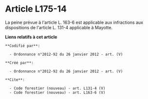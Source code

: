 # Article L175-14

La peine prévue à l'article L. 163-6 est applicable aux infractions aux dispositions de l'article L. 131-4 applicable à
Mayotte.

**Liens relatifs à cet article**

	**Codifié par**:

	  - Ordonnance n°2012-92 du 26 janvier 2012 - art. (V)

	**Créé par**:

	  - Ordonnance n°2012-92 du 26 janvier 2012 - art. (V)

	**Cite**:

	  - Code forestier (nouveau) - art. L131-4 (V)
	  - Code forestier (nouveau) - art. L163-6 (V)

